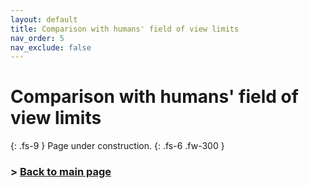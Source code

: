```yaml
---
layout: default
title: Comparison with humans' field of view limits
nav_order: 5
nav_exclude: false
---
```

# Comparison with humans' field of view limits
{: .fs-9 }
Page under construction. 
{: .fs-6 .fw-300 }

<!-- <img src="https://github.com/ZeissVisionScienceLab/HMD-FOV/blob/main/figures/210330_VRPerimetryComp2.png?raw=true" alt="HMD Figure" width="800"/> -->

### > [Back to main page](https://zeissvisionsciencelab.github.io/HMD-FOV/)